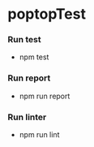 # poptopTest

### Run test
- npm test
  
### Run report
- npm run report

### Run linter
- npm run lint